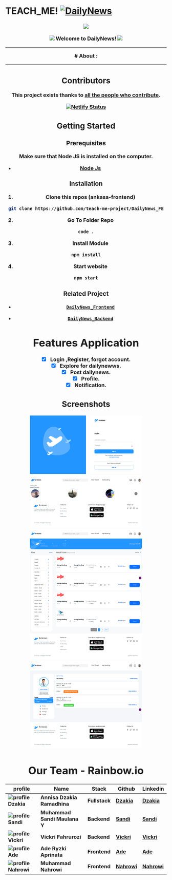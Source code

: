 # TEACH_ME!  [![DailyNews](https://awesome.re/badge-flat2.svg)](https://)
<h3 align="center">

![](https://capsule-render.vercel.app/api?type=waving&color=gradient&height=100&section=header)

<img src="https://camo.githubusercontent.com/5bbf8ca61ef5f92684489ace45ad6f45984fff87a621040c62b1fe31e3005ff9/687474703a2f2f692e696d6775722e636f6d2f436a34724d72532e676966" width="30">
  Welcome to DailyNews!
  <img src="https://media.giphy.com/media/hvRJCLFzcasrR4ia7z/giphy.gif" width="28">
  
---
<div align="center">
# About :
  
---
## Contributors

This project exists thanks to [all the people who contribute](https://github.com/orgs/teach-me-project/people).

  [![Netlify Status](https://api.netlify.com/api/v1/badges/29e58c63-9c4b-45a9-af9e-e827896feb5d/deploy-status)](https://app.netlify.com/sites/ankasa-rainbow/deploys)
## Getting Started

  

### Prerequisites

 Make sure that Node JS is installed on the computer.

* [Node Js](https://nodejs.org/)

  

### Installation

  

1. Clone this repos (ankasa-frontend)

```sh
git clone https://github.com/teach-me-project/DailyNews_FE
```

2. Go To Folder Repo

```sh
code .
```

3. Install Module

```sh
npm install
```
  
4. Start website

```sh
npm start
```

  

### Related Project

* [`DailyNews_Frontend`](https://github.com/teach-me-project/DailyNews_FE)

* [`DailyNews_Backend`](https://github.com/teach-me-project/DailyNews_BE)

  
# Features Application
- [x] Login ,Register, forgot account.
- [x] Explore for dailynewws.
- [x] Post dailynews.
- [x] Profile.
- [x] Notification.
## Screenshots

  

<div  align="center">

<img  width="350"  src="https://raw.githubusercontent.com/Rainbow-io/ankasa-frontend/dev/src/assets/ss/ankasa-loginpage.png">

<img  width="350"  src="https://raw.githubusercontent.com/Rainbow-io/ankasa-frontend/dev/src/assets/ss/ankasa-explore.png">

</div>

<div  align="center">

<img  width="350"  src="https://raw.githubusercontent.com/Rainbow-io/ankasa-frontend/dev/src/assets/ss/ankasa-findticket.png">

<img  width="350"  src="https://raw.githubusercontent.com/Rainbow-io/ankasa-frontend/dev/src/assets/ss/ankasa-mybooking.png">

</div>

  


# Our Team - Rainbow.io
 | profile | Name | Stack | Github | Linkedin |
 | ------- | ---- | ------ | ------ | -------- |
 | ![profile Dzakia][img-Dzakia] | Annisa Dzakia Ramadhina | Fullstack | [Dzakia](https://github.com/vigarp)|[Dzakia](https://www.linkedin.com/in/vigarp/) 
 | ![profile Sandi][img-Sandi] | Muhammad Sandi Maulana Y| Backend| [Sandi](https://github.com/dindachyfr)|[Sandi](https://www.linkedin.com/in/adindacahyaferina) 
 | ![profile Vickri][img-Vickri] | Vickri Fahrurozi | Backend | [Vickri](https://github.com/tyassusanto)|[Vickri](https://linkedin.com/in/tyassusanto/) 
 | ![profile Ade][img-Ade] | Ade Ryzki Aprinata | Frontend | [Ade](https://github.com/MuhDRifai)|[Ade](https://www.linkedin.com/in/muhamadrifai23/)
  | ![profile Nahrowi][img-Nahrowi] | Muhammad Nahrowi | Frontend | [Nahrowi](https://github.com/wahyuKurniawaan)|[Nahrowi](https://www.linkedin.com/in/ridhosuhendar)

[img-Dzakia]: https://avatars.githubusercontent.com/u/105700671?v=4
[img-Sandi]: https://avatars.githubusercontent.com/u/69453646?v=4
[img-Vickri]: https://avatars.githubusercontent.com/u/40363306?v=4
[img-Ade]: https://avatars.githubusercontent.com/u/95088271?v=4
[img-Nahrowi]: https://avatars.githubusercontent.com/u/86625224?v=4
